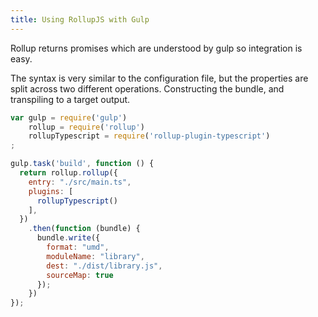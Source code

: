 ```yaml
---
title: Using RollupJS with Gulp
---
```


Rollup returns promises which are understood by gulp so integration is easy.

The syntax is very similar to the configuration file, but the properties are split across two different operations. Constructing the bundle, and transpiling to a target output.

```js
var gulp = require('gulp')
    rollup = require('rollup')
    rollupTypescript = require('rollup-plugin-typescript')
;

gulp.task('build', function () {
  return rollup.rollup({
    entry: "./src/main.ts",
    plugins: [
      rollupTypescript()
    ],
  })
    .then(function (bundle) {
      bundle.write({
        format: "umd",
        moduleName: "library",
        dest: "./dist/library.js",
        sourceMap: true
      });
    })
});
```
